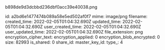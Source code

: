 b898de9d3dcbbd236dbf0acc39e40038.png

id: a2bd6e1477474b089a58e5ed502af0f7
mime: image/png
filename: 
created_time: 2022-02-05T01:04:32.690Z
updated_time: 2022-02-05T01:04:32.690Z
user_created_time: 2022-02-05T01:04:32.690Z
user_updated_time: 2022-02-05T01:04:32.690Z
file_extension: png
encryption_cipher_text: 
encryption_applied: 0
encryption_blob_encrypted: 0
size: 82993
is_shared: 0
share_id: 
master_key_id: 
type_: 4